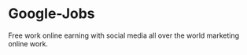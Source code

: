 # Google-Jobs
Free work online earning with social media all over the world marketing online work. 
